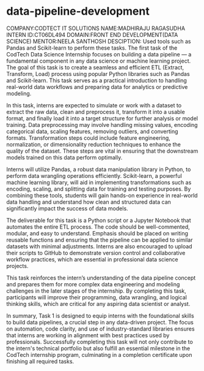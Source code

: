 # data-pipeline-development
COMPANY:CODTECT IT SOLUTIONS
NAME:MADHIRAJU RAGASUDHA
INTERN ID:CT06DL494
DOMAIN:FRONT END DEVELOPMENT(DATA SCIENCE)
MENTOR:NEELA SANTHOSH
DESCIPTION:
Used tools such as Pandas and Scikit-learn to perform these tasks.
The first task of the CodTech Data Science Internship focuses on building a data pipeline — a fundamental component in any data science or machine learning project. The goal of this task is to create a seamless and efficient ETL (Extract, Transform, Load) process using popular Python libraries such as Pandas and Scikit-learn. This task serves as a practical introduction to handling real-world data workflows and preparing data for analytics or predictive modeling.

In this task, interns are expected to simulate or work with a dataset to extract the raw data, clean and preprocess it, transform it into a usable format, and finally load it into a target structure for further analysis or model training. Data preprocessing may involve handling missing values, encoding categorical data, scaling features, removing outliers, and converting formats. Transformation steps could include feature engineering, normalization, or dimensionality reduction techniques to enhance the quality of the dataset. These steps are vital in ensuring that the downstream models trained on this data perform optimally.

Interns will utilize Pandas, a robust data manipulation library in Python, to perform data wrangling operations efficiently. Scikit-learn, a powerful machine learning library, will aid in implementing transformations such as encoding, scaling, and splitting data for training and testing purposes. By combining these tools, students will gain hands-on experience in real-world data handling and understand how clean and structured data can significantly impact the success of data models.

The deliverable for this task is a Python script or a Jupyter Notebook that automates the entire ETL process. The code should be well-commented, modular, and easy to understand. Emphasis should be placed on writing reusable functions and ensuring that the pipeline can be applied to similar datasets with minimal adjustments. Interns are also encouraged to upload their scripts to GitHub to demonstrate version control and collaborative workflow practices, which are essential in professional data science projects.

This task reinforces the intern’s understanding of the data pipeline concept and prepares them for more complex data engineering and modeling challenges in the later stages of the internship. By completing this task, participants will improve their programming, data wrangling, and logical thinking skills, which are critical for any aspiring data scientist or analyst.

In summary, Task 1 is designed to equip interns with the foundational skills to build data pipelines, a crucial step in any data-driven project. The focus on automation, code clarity, and use of industry-standard libraries ensures that interns are working in alignment with best practices used by professionals. Successfully completing this task will not only contribute to the intern's technical portfolio but also fulfill an essential milestone in the CodTech internship program, culminating in a completion certificate upon finishing all required tasks.


